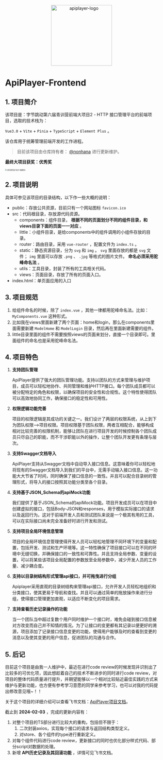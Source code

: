 <div align="center">
   <img src="https://common-1319721118.cos.ap-shanghai.myqcloud.com/picgo/apiplayer-logo.png" alt="apiplayer-logo" width="200" />
</div>

# ApiPlayer-Frontend

## 1. 项目简介

该项目是：字节跳动第六届青训营前端大项目2 - HTTP 接口管理平台的前端项目，选取的技术栈为：

`Vue3.0` + `Vite` + `Pinia` + `TypeScript` + `Element Plus` 。

该仓库用于统筹管理前端开发的工作进程。

> 目前该项目由仓库持有者： [@nonhana](https://github.com/nonhana) 进行更新维护。

**最终大项目获奖：优秀奖**

<img src="https://common-1319721118.cos.ap-shanghai.myqcloud.com/picgo/%E5%A4%A7%E9%A1%B9%E7%9B%AE%E8%8E%B7%E5%A5%96%E8%AF%81%E4%B9%A6%E8%AF%81%E4%B9%A6-%E9%9A%90%E8%97%8F%E5%A7%93%E5%90%8D.jpg" alt="大项目获奖证书证书-隐藏姓名" style="zoom:33%;" />

## 2. 项目说明

具体可参见该项目的目录结构，以下作一些大概的说明：

- public：存放公共资源，目前只有一个网站图标 `favicon.ico`
- src：代码根目录，存放源代码资源。
  - components：组件目录， **根据不同的页面划分不同的组件目录，和views目录下面的页面一一对应** 。
  - little：小组件目录，是给components中的组件调用的小组件存放的目录。
  - router：路由目录，采用 `vue-router` ，配置文件为 `index.ts` 。
  - static：静态资源目录，分为 `svg` 和 `img` 。 `svg` 里面存放的都是 `svg` 文件； `img` 里面可以存放 `.png` 、 `.jpg` 等格式的图片文件。 **命名必须采用驼峰命名法** 。
  - utils：工具目录，封装了所有的工具相关代码。
  - views：页面目录，存放了所有的页面入口。
- index.html：单页面应用的入口

## 3. 项目规范

1. 给组件命名的时候，除了 `index.vue` ，其他一律都用驼峰命名法。比如： `MyComponents.vue` 这种形式。
2. 比如我在views里面新建了两个页面：home和login，那么在components里面需要新建 `ModelHome` 和 `ModelLogin` 目录，然后再在里面新建需要的组件。
3. little目录里面的组件不需要按照views的页面来划分，直接一个目录即可。里面组件的命名也是采用驼峰命名法。

## 4. 项目特色

1. **支持团队管理**

   ApiPlayer提供了强大的团队管理功能。支持以团队的方式来管理与维护项目，成员可以轻松地协作、共同管理和维护HTTP接口。每个团队成员都可以被分配特定的角色和权限，以确保项目的安全性和合规性。这个特性使得团队可以高效地协同工作，确保接口的稳定性和可用性。

2. **权限逻辑功能完善**

   项目的权限逻辑是其成功的关键之一。我们设计了两层的权限系统，从上到下为团队权限——>项目权限。项目权限基于团队权限，两者互相配合，能够构成相对比较完善的权限机制，能够让团队在进行项目开发的时候控制各个团队成员只尽自己的职能，而不干涉职能以外的操作，让整个团队开发更有条理与层次。

3. **支持Swagger文档导入**

   ApiPlayer支持从Swagger文档中自动导入接口信息。这意味着你可以轻松地将现有的Swagger文档导入到我们的平台中，无需手动输入接口信息。这一功能大大节省了时间，同时确保了接口信息的一致性。并且可以配合目录树的管理形式，将导入的接口按照其功能分类至各个目录。

4. **支持基于JSON_Schema的apiMock功能**

   我们提供了基于JSON_Schema的apiMock功能。项目开发成员可以在项目中创建虚拟的接口，包括Body-JSON和responses，用于模拟实际接口的请求以及返回行为。这对于前端开发人员和测试团队来说是一个极其有用的工具，可以在实际接口尚未完全准备好时进行开发和测试。

5. **支持项目全局环境信息管理**

   项目的全局环境信息管理使得开发人员可以轻松地管理不同环境下的变量和配置，包括开发、测试和生产环境等。这一特性确保了项目接口可以在不同的环境中无缝切换，并确保接口的一致性和可靠性。并且支持全局参数、变量的设置，可以将某些该项目全局配置的参数放至全局参数中，减少开发人员的工作量、减少耦合度。

6. **支持以目录树结构形式管理api接口，并可拖曳进行分组**

   Apiplayer采用直观的目录树结构来管理api接口，允许开发人员轻松地组织和分类接口，使其更易于导航和查找。并且可以通过简单的拖放操作来进行分组，使得接口管理更加直观，以适应不断变化的项目需求。

7. **支持查看历史记录操作的功能**

   当一个团队当中超过复数个用户同时维护一个接口时，难免会碰到接口信息被对方改变而自己并不知情的情况。为了让接口的变更都有其记录以便更好的溯源，项目添加了记录接口信息变更的功能，使得用户能够及时的查看到变更的消息以及使其变更的用户信息，促进团队的沟通与合作。

## 5. 后记

目前这个项目是由我一人维护中，最近在进行code review的时候发现并识别出了比较多的可优化项，因此想趁着自己的技术不断进步的同时进行code review，对项目的整体代码质量进行提升，并期望能够以一个相对比较贴近最佳实践的方式来维护与更新功能，也方便有参考学习意愿的同学来参考学习，也可以对我的代码提出修改意见哦~！！

关于这个项目的详细介绍可以查看飞书文档：[ApiPlayer项目文档](https://r98oo3r02f.feishu.cn/docx/VkZ8dOWxholyYsxIp8xcqeLQnAd?from=from_copylink)。

截止到 **2024-02-03** ，完成的更新内容有：

1. 对整个项目的TS部分进行比较大的重构，包括但不限于：
   1. 二次封装axios，实现每个接口的请求与返回结构类型定义。
   2. 对store、各个组件的type进行重新定义。
2. 对每个组件代码进行code review，更新接口的同时也优化部分样式代码、部分script对数据的处理。
3. 新增 **API历史记录及其回滚功能** ，详情可见飞书文档。

